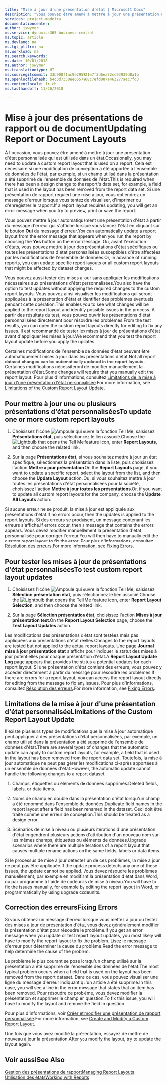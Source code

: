 ```yaml
---
title: "Mise à jour d'une présentation d'état | Microsoft Docs"
description: "Vous pouvez être amené à mettre à jour une présentation d'état personnalisée qui est utilisée dans un état. Cela est nécessaire si une modification de conception a été apportée à l'ensemble de données de l'état, par exemple, si un champ utilisé dans la présentation a été supprimé de l'ensemble de données de l'état."
services: project-madeira
documentationcenter: 
author: jswymer
ms.service: dynamics365-business-central
ms.topic: article
ms.devlang: na
ms.tgt_pltfrm: na
ms.workload: na
ms.search.keywords: 
ms.date: 10/01/2018
ms.author: jswymer
ms.translationtype: HT
ms.sourcegitcommit: 33b900f1ac9e295921e7f3d6ea72cc93939d8a1b
ms.openlocfilehash: b4c3d7350ee6557a68c7efd087a463277aec7fd3
ms.contentlocale: fr-ch
ms.lasthandoff: 11/26/2018

---
```

# <a name="updating-report-or-document-layouts"></a><span data-ttu-id="6bf4c-104">Mise à jour des présentations de rapport ou de document</span><span class="sxs-lookup"><span data-stu-id="6bf4c-104">Updating Report or Document Layouts</span></span>
<span data-ttu-id="6bf4c-105">À l'occasion, vous pouvez être amené à mettre à jour une présentation d'état personnalisée qui est utilisée dans un état.</span><span class="sxs-lookup"><span data-stu-id="6bf4c-105">Occasionally, you may need to update a custom report layout that is used on a report.</span></span> <span data-ttu-id="6bf4c-106">Cela est nécessaire si une modification de conception a été apportée à l'ensemble de données de l'état, par exemple, si un champ utilisé dans la présentation a été supprimé de l'ensemble de données de l'état.</span><span class="sxs-lookup"><span data-stu-id="6bf4c-106">This is required when there has been a design change to the report's data set, for example, a field that is used in the layout has been removed from the report data set.</span></span> <span data-ttu-id="6bf4c-107">Si une présentation de rapport requiert une mise à jour, vous obtiendrez un message d'erreur lorsque vous tentez de visualiser, d'imprimer ou d'enregistrer le rapport.</span><span class="sxs-lookup"><span data-stu-id="6bf4c-107">If a report layout requires updating, you will get an error message when you try to preview, print or save the report.</span></span>  
  
<span data-ttu-id="6bf4c-108">Vous pouvez mettre à jour automatiquement une présentation d'état à partir du message d'erreur qui s'affiche lorsque vous lancez l'état en cliquant sur le bouton **Oui** du message d'erreur.</span><span class="sxs-lookup"><span data-stu-id="6bf4c-108">You can automatically update a report layout from the error message that appears when you run the report by choosing the **Yes** button on the error message.</span></span> <span data-ttu-id="6bf4c-109">Ou, avant l'exécution d'états, vous pouvez mettre à jour des présentations d'état spécifiques ou toutes les présentations d'état personnalisées susceptibles d'être affectées par les modifications de l'ensemble de données.</span><span class="sxs-lookup"><span data-stu-id="6bf4c-109">Or, in advance of running reports, you can update specific report layouts or all custom report layouts that might be affected by dataset changes.</span></span>  
  
<span data-ttu-id="6bf4c-110">Vous pouvez aussi tester des mises à jour sans appliquer les modifications nécessaires aux présentations d'état personnalisées.</span><span class="sxs-lookup"><span data-stu-id="6bf4c-110">You also have the option to test updates without applying the required changes to the custom report layouts.</span></span> <span data-ttu-id="6bf4c-111">Vous pouvez ainsi visualiser les modifications qui seront appliquées à la présentation d'état et identifier des problèmes éventuels pendant cette opération.</span><span class="sxs-lookup"><span data-stu-id="6bf4c-111">This enables you to see what changes will be applied to the report layout and identify possible issues in the process.</span></span> <span data-ttu-id="6bf4c-112">À partir des résultats du test, vous pouvez ouvrir les présentations d'état personnalisées directement pour résoudre les problèmes.</span><span class="sxs-lookup"><span data-stu-id="6bf4c-112">From the test results, you can open the custom report layouts directly for editing to fix any issues.</span></span> <span data-ttu-id="6bf4c-113">Il est recommandé de tester les mises à jour de présentations d'état avant d'appliquer les mises à jour.</span><span class="sxs-lookup"><span data-stu-id="6bf4c-113">We recommend that you test the report layout update before you apply the updates.</span></span>  
  
<span data-ttu-id="6bf4c-114">Certaines modifications de l'ensemble de données d'état peuvent être automatiquement mises à jour dans les présentations d'état.</span><span class="sxs-lookup"><span data-stu-id="6bf4c-114">Not all report dataset changes can be automatically updated in the report layouts.</span></span> <span data-ttu-id="6bf4c-115">Certaines modifications nécessiteront de modifier manuellement la présentation d'état.</span><span class="sxs-lookup"><span data-stu-id="6bf4c-115">Some changes will require that you manually edit the report layout.</span></span> <span data-ttu-id="6bf4c-116">Pour plus d'informations, consultez [Limitations de la mise à jour d'une présentation d'état personnalisée](ui-update-report-layouts.md#UpdateLimitations).</span><span class="sxs-lookup"><span data-stu-id="6bf4c-116">For more information, see [Limitations of the Custom Report Layout Update](ui-update-report-layouts.md#UpdateLimitations).</span></span>  
  
## <a name="to-update-one-or-more-custom-report-layouts"></a><span data-ttu-id="6bf4c-117">Pour mettre à jour une ou plusieurs présentations d'état personnalisées</span><span class="sxs-lookup"><span data-stu-id="6bf4c-117">To update one or more custom report layouts</span></span>  
  
1.  <span data-ttu-id="6bf4c-118">Choisissez l'icône ![Ampoule qui ouvre la fonction Tell Me](media/ui-search/search_small.png "Dites-moi ce que vous voulez faire"), saisissez **Présentations état**, puis sélectionnez le lien associé.</span><span class="sxs-lookup"><span data-stu-id="6bf4c-118">Choose the ![Lightbulb that opens the Tell Me feature](media/ui-search/search_small.png "Tell me what you want to do") icon, enter **Report Layouts**, and then choose the related link.</span></span>  
  
2.  <span data-ttu-id="6bf4c-119">Sur la page **Présentations état**, si vous souhaitez mettre à jour un état spécifique, sélectionnez la présentation dans la liste, puis choisissez l'action **Mettre à jour présentation**.</span><span class="sxs-lookup"><span data-stu-id="6bf4c-119">On the **Report Layouts** page, if you want to update a specific report, select the layout from the list, and then choose the **Update Layout** action.</span></span> <span data-ttu-id="6bf4c-120">Ou, si vous souhaitez mettre à jour toutes les présentations d'état personnalisées pour la société, choisissez l'action **Mettre à jour toutes les présentations**.</span><span class="sxs-lookup"><span data-stu-id="6bf4c-120">Or, if you want to update all custom report layouts for the company, choose the **Update All Layouts** action.</span></span>  

<span data-ttu-id="6bf4c-121">Si aucune erreur ne se produit, la mise à jour est appliquée aux présentations d'état.</span><span class="sxs-lookup"><span data-stu-id="6bf4c-121">If no errors occur, then the updates is applied to the report layouts.</span></span> <span data-ttu-id="6bf4c-122">Si des erreurs se produisent, un message contenant les erreurs s'affiche.</span><span class="sxs-lookup"><span data-stu-id="6bf4c-122">If errors occur, then a message that contains the errors appears.</span></span> <span data-ttu-id="6bf4c-123">Vous devez modifier manuellement la présentation d'état personnalisée pour corriger l'erreur.</span><span class="sxs-lookup"><span data-stu-id="6bf4c-123">You will then have to manually edit the custom report layout to fix the error.</span></span> <span data-ttu-id="6bf4c-124">Pour plus d'informations, consultez [Résolution des erreurs](ui-update-report-layouts.md#FixErrors).</span><span class="sxs-lookup"><span data-stu-id="6bf4c-124">For more information, see [Fixing Errors](ui-update-report-layouts.md#FixErrors).</span></span>  

## <a name="to-test-custom-report-layout-updates"></a><span data-ttu-id="6bf4c-125">Pour tester les mises à jour de présentations d'état personnalisées</span><span class="sxs-lookup"><span data-stu-id="6bf4c-125">To test custom report layout updates</span></span>  
  
1.  <span data-ttu-id="6bf4c-126">Choisissez l'icône ![Ampoule qui ouvre la fonction Tell Me](media/ui-search/search_small.png "Dites-moi ce que vous voulez faire"), saisissez **Sélection présentation état**, puis sélectionnez le lien associé.</span><span class="sxs-lookup"><span data-stu-id="6bf4c-126">Choose the ![Lightbulb that opens the Tell Me feature](media/ui-search/search_small.png "Tell me what you want to do") icon, enter **Report Layout Selection**, and then choose the related link.</span></span>  
  
2.  <span data-ttu-id="6bf4c-127">Sur la page **Sélection présentation état**, choisissez l'action **Mises à jour présentation test**.</span><span class="sxs-lookup"><span data-stu-id="6bf4c-127">On the **Report Layout Selection** page, choose the **Test Layout Updates** action.</span></span>  
  
 <span data-ttu-id="6bf4c-128">Les modifications des présentations d'état sont testées mais pas appliquées aux présentations d'état réelles.</span><span class="sxs-lookup"><span data-stu-id="6bf4c-128">Chnages to the report layouts are tested but not applied to the actual report layouts.</span></span> <span data-ttu-id="6bf4c-129">Une page **Journal mise à jour présentation état** s'affiche pour indiquer le statut des mises à jour potentielles pour chaque présentation d'état.</span><span class="sxs-lookup"><span data-stu-id="6bf4c-129">A **Report Layout Update Log** page appears that provides the status a potential updates for each report layout.</span></span> <span data-ttu-id="6bf4c-130">Si une présentation d'état contient des erreurs, vous pouvez y accéder directement à partir du message pour résoudre les problèmes.</span><span class="sxs-lookup"><span data-stu-id="6bf4c-130">If there are errors for a report layout, you can access the report layout directly for editing from the message to fix any issues.</span></span> <span data-ttu-id="6bf4c-131">Pour plus d'informations, consultez [Résolution des erreurs](ui-update-report-layouts.md#FixErrors).</span><span class="sxs-lookup"><span data-stu-id="6bf4c-131">For more information, see [Fixing Errors](ui-update-report-layouts.md#FixErrors).</span></span>  
  
##  <a name="UpdateLimitations"></a> <span data-ttu-id="6bf4c-132">Limitations de la mise à jour d'une présentation d'état personnalisée</span><span class="sxs-lookup"><span data-stu-id="6bf4c-132">Limitations of the Custom Report Layout Update</span></span>  
 <span data-ttu-id="6bf4c-133">Il existe plusieurs types de modifications que la mise à jour automatique peut appliquer à des présentations d'état personnalisées, par exemple, un champ utilisé dans la présentation a été supprimé de l'ensemble de données d'état.</span><span class="sxs-lookup"><span data-stu-id="6bf4c-133">There are several types of changes that the automatic update can apply to custom report layouts, for example, a field that is used in the layout has been removed from the report data set.</span></span> <span data-ttu-id="6bf4c-134">Toutefois, la mise à jour automatique ne peut pas gérer les modifications ci-après apportées à un ensemble de données d'état.</span><span class="sxs-lookup"><span data-stu-id="6bf4c-134">However, the automatic update cannot handle the following changes to a report dataset.</span></span>  
  
1.  <span data-ttu-id="6bf4c-135">Champs, étiquettes ou éléments de données supprimés.</span><span class="sxs-lookup"><span data-stu-id="6bf4c-135">Deleted fields, labels, or data items.</span></span>  
  
2.  <span data-ttu-id="6bf4c-136">Noms de champ en double dans la présentation d'état lorsqu'un champ a été renommé dans l'ensemble de données.</span><span class="sxs-lookup"><span data-stu-id="6bf4c-136">Duplicate field names in the report layout after a field has been renamed in the dataset.</span></span> <span data-ttu-id="6bf4c-137">Ceci doit être traité comme une erreur de conception.</span><span class="sxs-lookup"><span data-stu-id="6bf4c-137">This should be treated as a design error.</span></span>  
  
3.  <span data-ttu-id="6bf4c-138">Scénarios de mise à niveau où plusieurs itérations d'une présentation d'état engendrent plusieurs actions d'attribution d'un nouveau nom sur les mêmes champs, étiquettes ou éléments de données.</span><span class="sxs-lookup"><span data-stu-id="6bf4c-138">Upgrade scenarios where there are multiple iterations of a report layout that causes multiple rename actions on the same fields, labels or data items.</span></span>  
  
 <span data-ttu-id="6bf4c-139">Si le processus de mise à jour détecte l'un de ces problèmes, la mise à jour ne peut pas être appliquée.</span><span class="sxs-lookup"><span data-stu-id="6bf4c-139">If the update process detects any one of these issues, the update cannot be applied.</span></span> <span data-ttu-id="6bf4c-140">Vous devez résoudre les problèmes manuellement, par exemple en modifiant la présentation d'état dans Word, ou par programme à l'aide de codeunits de mise à niveau.</span><span class="sxs-lookup"><span data-stu-id="6bf4c-140">You will have to fix the issues manually, for example by editing the report layout in Word, or programmatically by using upgrade codeunits.</span></span>  
  
##  <a name="FixErrors"></a> <span data-ttu-id="6bf4c-141">Correction des erreurs</span><span class="sxs-lookup"><span data-stu-id="6bf4c-141">Fixing Errors</span></span>  
 <span data-ttu-id="6bf4c-142">Si vous obtenez un message d'erreur lorsque vous mettez à jour ou testez des mises à jour de présentation d'état, vous devez généralement modifier la présentation d'état pour résoudre le problème.</span><span class="sxs-lookup"><span data-stu-id="6bf4c-142">If you get an error message when you update or test report layout updates, you most likely will have to modify the report layout to fix the problem.</span></span> <span data-ttu-id="6bf4c-143">Lisez le message d'erreur pour déterminer la cause du problème.</span><span class="sxs-lookup"><span data-stu-id="6bf4c-143">Read the error message to help determine the cause of the problem.</span></span>  
  
 <span data-ttu-id="6bf4c-144">Le problème le plus courant se pose lorsqu'un champ utilisé sur la présentation a été supprimé de l'ensemble des données de l'état.</span><span class="sxs-lookup"><span data-stu-id="6bf4c-144">The most typical problem occurs when a field that is used on the layout has been removed from the report dataset.</span></span> <span data-ttu-id="6bf4c-145">Dans ce cas, vous pouvez visualiser une ligne du message d'erreur indiquant qu'un article a été supprimé.</span><span class="sxs-lookup"><span data-stu-id="6bf4c-145">In this case, you will see a line in the error message that states that an item has been removed.</span></span> <span data-ttu-id="6bf4c-146">Pour résoudre ce problème, vous devez modifier la présentation et supprimer le champ en question.</span><span class="sxs-lookup"><span data-stu-id="6bf4c-146">To fix this issue, you will have to modify the layout and remove the field in question.</span></span>  
  
 <span data-ttu-id="6bf4c-147">Pour plus d'informations, voir [Créer et modifier une présentation de rapport personnalisée](ui-how-create-custom-report-layout.md#ModifyCustomLayout).</span><span class="sxs-lookup"><span data-stu-id="6bf4c-147">For more information, see [Create and Modify a Custom Report Layout](ui-how-create-custom-report-layout.md#ModifyCustomLayout).</span></span>  
  
 <span data-ttu-id="6bf4c-148">Une fois que vous avez modifié la présentation, essayez de mettre de nouveau à jour la présentation.</span><span class="sxs-lookup"><span data-stu-id="6bf4c-148">After you modify the layout, try to update the layout again.</span></span>  
  
## <a name="see-also"></a><span data-ttu-id="6bf4c-149">Voir aussi</span><span class="sxs-lookup"><span data-stu-id="6bf4c-149">See Also</span></span>  
 [<span data-ttu-id="6bf4c-150">Gestion des présentations de rapport</span><span class="sxs-lookup"><span data-stu-id="6bf4c-150">Managing Report Layouts</span></span>](ui-manage-report-layouts.md)  
 [<span data-ttu-id="6bf4c-151">Utilisation des états</span><span class="sxs-lookup"><span data-stu-id="6bf4c-151">Working with Reports</span></span>](ui-work-report.md)  
